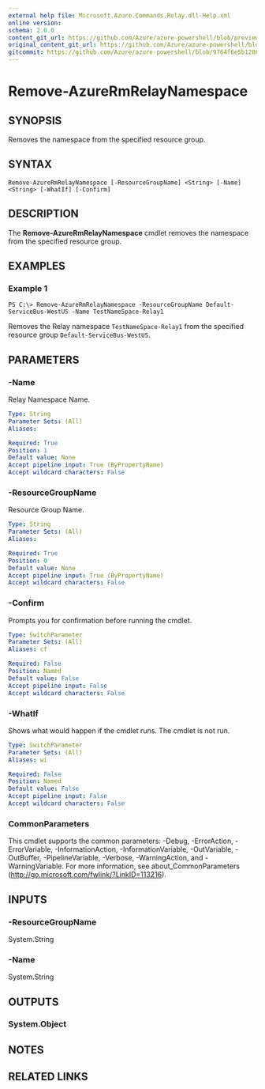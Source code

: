 ```yaml
---
external help file: Microsoft.Azure.Commands.Relay.dll-Help.xml
online version:
schema: 2.0.0
content_git_url: https://github.com/Azure/azure-powershell/blob/preview/src/ResourceManager/Relay/Commands.Relay/help/Remove-AzureRmRelayNamespace.md
original_content_git_url: https://github.com/Azure/azure-powershell/blob/preview/src/ResourceManager/Relay/Commands.Relay/help/Remove-AzureRmRelayNamespace.md
gitcommit: https://github.com/Azure/azure-powershell/blob/9764f6e5b1286093b4050fe1ad8794467a8f1bd8
---
```


# Remove-AzureRmRelayNamespace

## SYNOPSIS
Removes the namespace from the specified resource group. 

## SYNTAX

```
Remove-AzureRmRelayNamespace [-ResourceGroupName] <String> [-Name] <String> [-WhatIf] [-Confirm]
```

## DESCRIPTION
The **Remove-AzureRmRelayNamespace** cmdlet removes the namespace from the specified resource group.


## EXAMPLES

### Example 1
```
PS C:\> Remove-AzureRmRelayNamespace -ResourceGroupName Default-ServiceBus-WestUS -Name TestNameSpace-Relay1
```

Removes the Relay namespace `TestNameSpace-Relay1` from the specified resource group `Default-ServiceBus-WestUS`.

## PARAMETERS

### -Name
Relay Namespace Name.

```yaml
Type: String
Parameter Sets: (All)
Aliases: 

Required: True
Position: 1
Default value: None
Accept pipeline input: True (ByPropertyName)
Accept wildcard characters: False
```

### -ResourceGroupName
Resource Group Name.

```yaml
Type: String
Parameter Sets: (All)
Aliases: 

Required: True
Position: 0
Default value: None
Accept pipeline input: True (ByPropertyName)
Accept wildcard characters: False
```

### -Confirm
Prompts you for confirmation before running the cmdlet.

```yaml
Type: SwitchParameter
Parameter Sets: (All)
Aliases: cf

Required: False
Position: Named
Default value: False
Accept pipeline input: False
Accept wildcard characters: False
```

### -WhatIf
Shows what would happen if the cmdlet runs.
The cmdlet is not run.

```yaml
Type: SwitchParameter
Parameter Sets: (All)
Aliases: wi

Required: False
Position: Named
Default value: False
Accept pipeline input: False
Accept wildcard characters: False
```

### CommonParameters
This cmdlet supports the common parameters: -Debug, -ErrorAction, -ErrorVariable, -InformationAction, -InformationVariable, -OutVariable, -OutBuffer, -PipelineVariable, -Verbose, -WarningAction, and -WarningVariable. For more information, see about_CommonParameters (http://go.microsoft.com/fwlink/?LinkID=113216).

## INPUTS

### -ResourceGroupName
 System.String

### -Name
 System.String

## OUTPUTS

### System.Object

## NOTES

## RELATED LINKS

